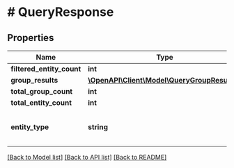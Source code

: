 # # QueryResponse

## Properties

Name | Type | Description | Notes
------------ | ------------- | ------------- | -------------
**filtered_entity_count** | **int** |  | [optional]
**group_results** | [**\OpenAPI\Client\Model\QueryGroupResults[]**](QueryGroupResults.md) |  | [optional]
**total_group_count** | **int** |  | [optional]
**total_entity_count** | **int** |  | [optional]
**entity_type** | **string** | The entity type for the query response. | [optional]

[[Back to Model list]](../../README.md#models) [[Back to API list]](../../README.md#endpoints) [[Back to README]](../../README.md)

